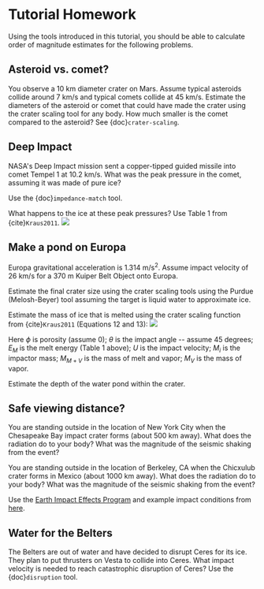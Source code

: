 # Tutorial Homework

Using the tools introduced in this tutorial, you should be able to calculate
order of magnitude estimates for the following problems.

## Asteroid vs. comet?

You observe a 10 km diameter crater on Mars. Assume typical asteroids collide
around 7 km/s and typical comets collide at 45 km/s. Estimate the
diameters of the asteroid or comet that could have made the crater
using the crater scaling tool for any body. How much smaller is the
comet compared to the asteroid? See {doc}`crater-scaling`. 

## Deep Impact

NASA's Deep Impact mission sent a copper-tipped guided missile into
comet Tempel 1 at 10.2 km/s. What was the peak pressure in the comet,
assuming it was made of pure ice?

Use the {doc}`impedance-match` tool.

What happens to the ice at these peak pressures? Use Table 1 from
{cite}`Kraus2011`.
<img src="https://drive.google.com/uc?export=view&id=13habboP66O9evW71xfYsGOkS-J1zPfr6">


## Make a pond on Europa

Europa gravitational acceleration is 1.314 m/s$^2$. Assume impact
velocity of 26 km/s for a 370 m Kuiper Belt Object onto Europa.

Estimate the final crater size using the crater scaling tools using
the Purdue (Melosh-Beyer) tool assuming the target is liquid water to
approximate ice.

Estimate the mass of ice that is melted using the crater scaling
function from {cite}`Kraus2011` (Equations 12 and 13):
<img src="https://drive.google.com/uc?export=view&id=1fkx7VmP4STWlX6bC44mllod2WkXP2Mq3">

Here $\phi$ is porosity (assume 0); $\theta$ is the impact angle --
assume 45 degrees; $E_M$ is the melt energy (Table 1 above); $U$ is
the impact velocity; $M_i$ is the impactor mass; $M_{M+V}$ is the mass
of melt and vapor; $M_V$ is the mass of vapor.

Estimate the depth of the water pond within the crater.

## Safe viewing distance?

You are standing outside in the location of New York City when the
Chesapeake Bay impact crater forms (about 500 km away). What does the
radiation do to your body? What was the magnitude of the seismic shaking from the event?

You are standing outside in the location of Berkeley, CA when the
Chicxulub crater forms in Mexico (about 1000 km away). What does the
radiation do to your body? What was the magnitude of the seismic shaking from the event?

Use the <a
href="https://impact.ese.ic.ac.uk/ImpactEarth/ImpactEffects/"
target="_blank">Earth Impact Effects Program</a> and example impact conditions from <a
href="https://impact.ese.ic.ac.uk/ImpactEarth/ImpactEffects/examples.html"
target="_blank">here</a>.

## Water for the Belters

The Belters are out of water and have decided to disrupt Ceres for its
ice. They plan to put thrusters on Vesta to collide into Ceres. What
impact velocity is needed to reach catastrophic disruption of Ceres?
Use the {doc}`disruption` tool.




